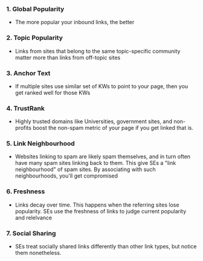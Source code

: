 ### 1. Global Popularity 
- The more popular your inbound links, the better
### 2. Topic Popularity 
- Links from sites that belong to the same topic-specific community matter more than links from off-topic sites
### 3. Anchor Text 
- If multiple sites use similar set of KWs to point to your page, then you get ranked well for those KWs
### 4. TrustRank 
- Highly trusted domains like Universities, government sites, and non-profits boost the non-spam metric of your page if you get linked that is. 
### 5. Link Neighbourhood 
- Websites linking to spam are likely spam themselves, and in turn often have many spam sites linking back to them. This give SEs a "link neighbourhood" of spam sites. By associating with such neighbourhoods, you'll get compromised
### 6. Freshness 
- Links decay over time. This happens when the referring sites lose popularity. SEs use the freshness of links to judge current popularity and relelvance
### 7. Social Sharing 
- SEs treat socially shared links differently than other link types, but notice them nonetheless. 